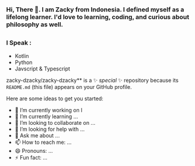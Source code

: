 ### Hi, There 👋. I am Zacky from Indonesia. I defined myself as a lifelong learner. I'd love to learning, coding, and curious about philosophy as well. 
##
### I Speak : 
* Kotlin
* Python
* Javscript & Typescript


zacky-dzacky/zacky-dzacky** is a ✨ _special_ ✨ repository because its `README.md` (this file) appears on your GitHub profile.

Here are some ideas to get you started:

- 🔭 I’m currently working on I
- 🌱 I’m currently learning ...
- 👯 I’m looking to collaborate on ...
- 🤔 I’m looking for help with ...
- 💬 Ask me about ...
- 📫 How to reach me: ...
- 😄 Pronouns: ...
- ⚡ Fun fact: ...

